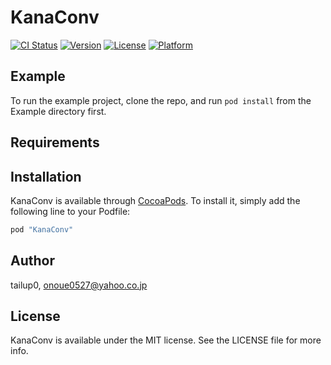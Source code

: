 # KanaConv

[![CI Status](http://img.shields.io/travis/tailup0/KanaConv.svg?style=flat)](https://travis-ci.org/tailup0/KanaConv)
[![Version](https://img.shields.io/cocoapods/v/KanaConv.svg?style=flat)](http://cocoapods.org/pods/KanaConv)
[![License](https://img.shields.io/cocoapods/l/KanaConv.svg?style=flat)](http://cocoapods.org/pods/KanaConv)
[![Platform](https://img.shields.io/cocoapods/p/KanaConv.svg?style=flat)](http://cocoapods.org/pods/KanaConv)

## Example

To run the example project, clone the repo, and run `pod install` from the Example directory first.

## Requirements

## Installation

KanaConv is available through [CocoaPods](http://cocoapods.org). To install
it, simply add the following line to your Podfile:

```ruby
pod "KanaConv"
```

## Author

tailup0, onoue0527@yahoo.co.jp

## License

KanaConv is available under the MIT license. See the LICENSE file for more info.
